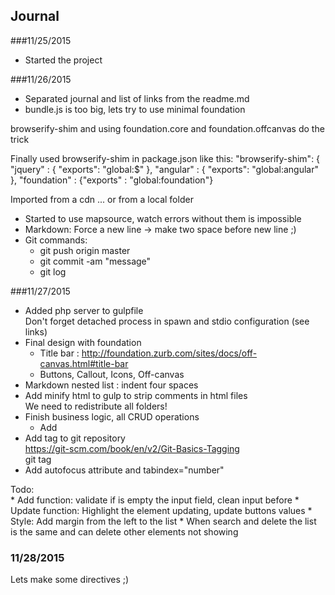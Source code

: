 ## Journal

###11/25/2015
- Started the project

###11/26/2015
- Separated journal and list of links from the readme.md
- bundle.js is too big, lets try to use minimal foundation

browserify-shim and using foundation.core and foundation.offcanvas do the trick   

Finally used browserify-shim in package.json like this:
  "browserify-shim": {
    "jquery" : { "exports": "global:$" },
    "angular" : { "exports": "global:angular" },
    "foundation" : {"exports" : "global:foundation"}   

Imported from a cdn ... or from a local folder

- Started to use mapsource, watch errors without them is impossible   
- Markdown: Force a new line -> make two space before new line ;)
- Git commands:  
    * git push origin master  
    * git commit -am "message"  
    * git log  

###11/27/2015   
- Added php server to gulpfile   
Don't forget detached process in spawn and stdio configuration (see links)   
- Final design with foundation  
    * Title bar : http://foundation.zurb.com/sites/docs/off-canvas.html#title-bar  
    * Buttons, Callout, Icons, Off-canvas  
- Markdown nested list : indent four spaces    
- Add minify html to gulp to strip comments in html files   
We need to redistribute all folders!  
- Finish business logic, all CRUD operations  
    * Add  
- Add tag to git repository   
https://git-scm.com/book/en/v2/Git-Basics-Tagging  
    git tag  
- Add autofocus attribute and tabindex="number"

Todo:   
    * Add function: validate if is empty the input field, clean input before
    * Update function: Highlight the element updating, update buttons values
    * Style: Add margin from the left to the list
    * When search and delete the list is the same and can delete other elements not showing

### 11/28/2015  
Lets make some directives ;)
